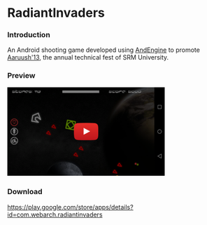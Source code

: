 # RadiantInvaders

### Introduction

An Android shooting game developed using [AndEngine](http://www.andengine.org) to promote [Aaruush'13](http://www.aaruush.net), the annual technical fest of SRM University.

### Preview

[<img src="/preview/preview.png" width=360>](https://www.youtube.com/watch?v=EoIpdWn8WZQ)

### Download

https://play.google.com/store/apps/details?id=com.webarch.radiantinvaders
